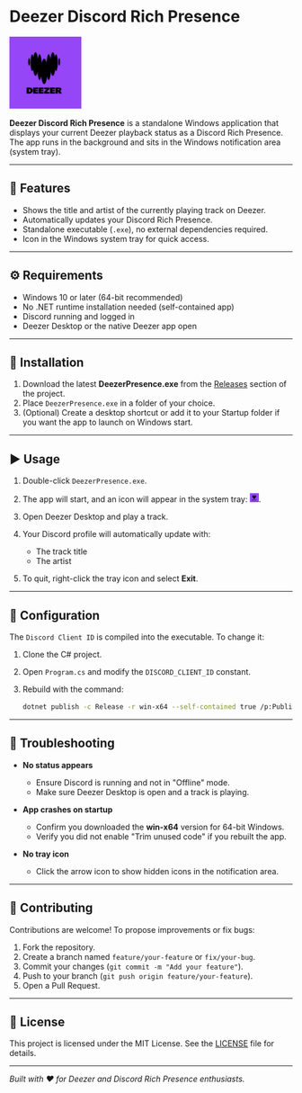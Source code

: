 # Deezer Discord Rich Presence

<img src="https://github.com/CatChow0/DeezerRPC/blob/main/DeezerRPC/Deezer-logo.jpg" alt="Systray Icon" width="128" height="128" />

**Deezer Discord Rich Presence** is a standalone Windows application that displays your current Deezer playback status as a Discord Rich Presence. The app runs in the background and sits in the Windows notification area (system tray).

---

## 🎵 Features

* Shows the title and artist of the currently playing track on Deezer.
* Automatically updates your Discord Rich Presence.
* Standalone executable (`.exe`), no external dependencies required.
* Icon in the Windows system tray for quick access.

---

## ⚙️ Requirements

* Windows 10 or later (64-bit recommended)
* No .NET runtime installation needed (self-contained app)
* Discord running and logged in
* Deezer Desktop or the native Deezer app open

---

## 🚀 Installation

1. Download the latest **DeezerPresence.exe** from the [Releases](#) section of the project.
2. Place `DeezerPresence.exe` in a folder of your choice.
3. (Optional) Create a desktop shortcut or add it to your Startup folder if you want the app to launch on Windows start.

---

## ▶️ Usage

1. Double-click `DeezerPresence.exe`.
2. The app will start, and an icon will appear in the system tray: <img src="https://github.com/CatChow0/DeezerRPC/blob/main/DeezerRPC/Deezer-logo.jpg" alt="Systray Icon" width="16" height="16" />.
3. Open Deezer Desktop and play a track.
4. Your Discord profile will automatically update with:

   * The track title
   * The artist
5. To quit, right-click the tray icon and select **Exit**.

---

## 🔧 Configuration

The `Discord Client ID` is compiled into the executable. To change it:

1. Clone the C# project.
2. Open `Program.cs` and modify the `DISCORD_CLIENT_ID` constant.
3. Rebuild with the command:

   ```bash
   dotnet publish -c Release -r win-x64 --self-contained true /p:PublishSingleFile=true
   ```

---

## 🐞 Troubleshooting

* **No status appears**

  * Ensure Discord is running and not in "Offline" mode.
  * Make sure Deezer Desktop is open and a track is playing.

* **App crashes on startup**

  * Confirm you downloaded the **win-x64** version for 64-bit Windows.
  * Verify you did not enable "Trim unused code" if you rebuilt the app.

* **No tray icon**

  * Click the arrow icon to show hidden icons in the notification area.

---

## 🤝 Contributing

Contributions are welcome! To propose improvements or fix bugs:

1. Fork the repository.
2. Create a branch named `feature/your-feature` or `fix/your-bug`.
3. Commit your changes (`git commit -m "Add your feature"`).
4. Push to your branch (`git push origin feature/your-feature`).
5. Open a Pull Request.

---

## 📄 License

This project is licensed under the MIT License. See the [LICENSE](LICENSE) file for details.

---

*Built with ❤️ for Deezer and Discord Rich Presence enthusiasts.*
